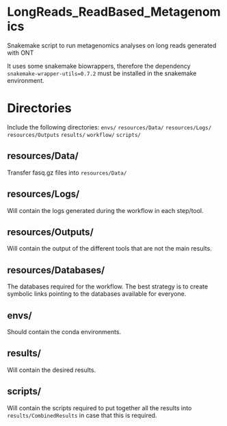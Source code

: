 # LongReads_ReadBased_Metagenomics
Snakemake script to run metagenomics analyses on long reads generated with ONT

It uses some snakemake biowrappers, therefore the dependency `snakemake-wrapper-utils=0.7.2` must be installed in the snakemake environment.

# Directories 
Include the following directories: 
`envs/` `resources/Data/` `resources/Logs/` `resources/Outputs` `results/` `workflow/` `scripts/`

## resources/Data/ 
Transfer fasq.gz files into `resources/Data/`

## resources/Logs/
Will contain the logs generated during the workflow in each step/tool. 

## resources/Outputs/
Will contain the output of the different tools that are not the main results.

## resources/Databases/ 
The databases required for the workflow. The best strategy is to create symbolic links pointing to the databases available for everyone.

## envs/
Should contain the conda environments. 

## results/
Will contain the desired results.

## scripts/ 
Will contain the scripts required to put together all the results into `results/CombinedResults` in case that this is required.



